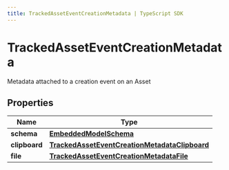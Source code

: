 ```yaml
---
title: TrackedAssetEventCreationMetadata | TypeScript SDK
---
```



# TrackedAssetEventCreationMetadata

Metadata attached to a creation event on an Asset

## Properties

Name | Type
------------ | -------------
**schema** | [**EmbeddedModelSchema**](EmbeddedModelSchema)
**clipboard** | [**TrackedAssetEventCreationMetadataClipboard**](TrackedAssetEventCreationMetadataClipboard)
**file** | [**TrackedAssetEventCreationMetadataFile**](TrackedAssetEventCreationMetadataFile)


